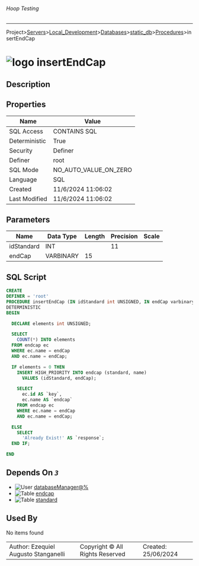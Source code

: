 ###### Hoop Testing
___
Project>[Servers](../../../../Servers.md)>[Local_Development](../../../Local_Development.md)>[Databases](../../Databases.md)>[static_db](../static_db.md)>[Procedures](Procedures.md)>insertEndCap


# ![logo](../../../../../Images/procedure64.svg) insertEndCap

## <a name="#Description"></a>Description
> 
## <a name="#Properties"></a>Properties
|Name|Value|
|---|---|
|SQL Access|CONTAINS SQL|
|Deterministic|True|
|Security|Definer|
|Definer|root|
|SQL Mode|NO_AUTO_VALUE_ON_ZERO|
|Language|SQL|
|Created|11/6/2024 11:06:02|
|Last Modified|11/6/2024 11:06:02|


## <a name="#Parameters"></a>Parameters
|Name|Data Type|Length|Precision|Scale|
|---|---|---|---|---|
|idStandard|INT||11||
|endCap|VARBINARY|15|||

## <a name="#SqlScript"></a>SQL Script
```SQL
CREATE
DEFINER = 'root'
PROCEDURE insertEndCap (IN idStandard int UNSIGNED, IN endCap varbinary(15))
DETERMINISTIC
BEGIN

  DECLARE elements int UNSIGNED;

  SELECT
    COUNT(*) INTO elements
  FROM endcap ec
  WHERE ec.name = endCap
  AND ec.name = endCap;

  IF elements = 0 THEN
    INSERT HIGH_PRIORITY INTO endcap (standard, name)
      VALUES (idStandard, endCap);

    SELECT
      ec.id AS `key`,
      ec.name AS `endcap`
    FROM endcap ec
    WHERE ec.name = endCap
    AND ec.name = endCap;

  ELSE
    SELECT
      'Already Exist!' AS `response`;
  END IF;

END
```

## <a name="#DependsOn"></a>Depends On _`3`_
- ![User](../../../../../Images/user.svg) [databaseManager@%](../../../Users/databaseManager@%.md)
- ![Table](../../../../../Images/table.svg) [endcap](../Tables/endcap.md)
- ![Table](../../../../../Images/table.svg) [standard](../Tables/standard.md)


## <a name="#UsedBy"></a>Used By
No items found

||||
|---|---|---|
|Author: Ezequiel Augusto Stanganelli|Copyright © All Rights Reserved|Created: 25/06/2024|